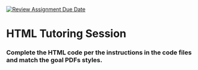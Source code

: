 [![Review Assignment Due Date](https://classroom.github.com/assets/deadline-readme-button-22041afd0340ce965d47ae6ef1cefeee28c7c493a6346c4f15d667ab976d596c.svg)](https://classroom.github.com/a/sv3Y6B1x)
# HTML Tutoring Session
### Complete the HTML code per the instructions in the code files and match the goal PDFs styles.
